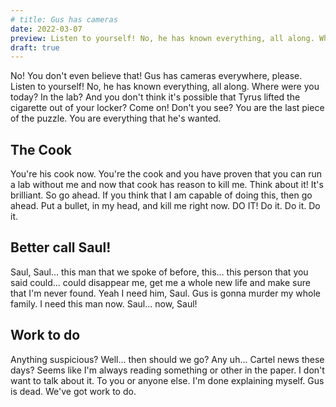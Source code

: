 ```yaml
---
# title: Gus has cameras
date: 2022-03-07
preview: Listen to yourself! No, he has known everything, all along. Where were you today? In the lab? And you don't think it's possible that Tyrus lifted the cigarette out of your locker?
draft: true
---
```


No! You don't even believe that! Gus has cameras everywhere, please. Listen to yourself! No, he has known everything, all along. Where were you today? In the lab? And you don't think it's possible that Tyrus lifted the cigarette out of your locker? Come on! Don't you see? You are the last piece of the puzzle. You are everything that he's wanted. 

## The Cook
You're his cook now. You're the cook and you have proven that you can run a lab without me and now that cook has reason to kill me. Think about it! It's brilliant. So go ahead. If you think that I am capable of doing this, then go ahead. Put a bullet, in my head, and kill me right now. DO IT! Do it. Do it. Do it. 

## Better call Saul!
Saul, Saul... this man that we spoke of before, this... this person that you said could... could disappear me, get me a whole new life and make sure that I'm never found. Yeah I need him, Saul. Gus is gonna murder my whole family. I need this man now. Saul... now, Saul! 

## Work to do
Anything suspicious? Well... then should we go? Any uh... Cartel news these days? Seems like I'm always reading something or other in the paper. I don't want to talk about it. To you or anyone else. I'm done explaining myself. Gus is dead. We've got work to do. 





